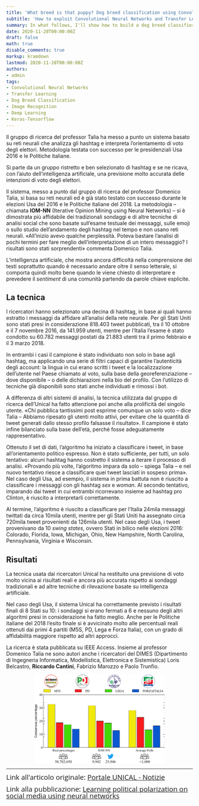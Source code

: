 ```yaml
---
title: 'What breed is that puppy? Dog breed classification using Convolutional Neural Networks and Transfer Learning'
subtitle: 'How to exploit Convolutional Neural Networks and Transfer Learning in Keras for building an image recognition model that can distinguish a chihuahua from a pug'
summary: In what follows, I'll show how to build a dog breed classifier with Keras and Tensorflow using Convolutional Neural Networks. The model is aimed at classifying dog images belonging to two particular breeds: Chihuahua and pug. In order to cope with the small amount of traning data, the model exploits three main techniques: real time data augmentation during training, Transfer Learning and fine tuning. The obtained model achieves a classification accuracy of about 93\% on test images.
date: 2020-11-28T00:00:00Z
draft: false
math: true
disable_comments: true
markup: kramdown
lastmod: 2020-11-28T00:00:00Z
authors:
- admin
tags:
- Convolutional Neural Networks
- Transfer Learning
- Dog Breed Classification
- Image Recognition
- Deep Learning
- Keras-Tensorflow
---
```


Il gruppo di ricerca del professor Talia ha messo a punto un sistema basato su reti neurali che analizza gli hashtag e interpreta l’orientamento di voto degli elettori. Metodologia testata con successo per le presidenziali Usa 2016 e le Politiche italiane.

Si parte da un gruppo ristretto e ben selezionato di hashtag e se ne ricava, con l’aiuto dell’intelligenza artificiale, una previsione molto accurata delle intenzioni di voto degli elettori.

Il sistema, messo a punto dal gruppo di ricerca del professor Domenico Talia, si basa su reti neurali ed è già stato testato con successo durante le elezioni Usa del 2016 e le Politiche italiane del 2018. La metodologia – chiamata **IOM-NN** (Iterative Opinion Mining using Neural Networks) – si è dimostrata più affidabile dei tradizionali sondaggi e di altre tecniche di analisi social che sono basate sull’esame testuale dei messaggi, sulle emoji o sullo studio dell’andamento degli hashtag nel tempo e non usano reti neurali.
«All’inizio avevo qualche perplessità. Poteva bastare l’analisi di pochi termini per fare meglio dell’interpretazione di un intero messaggio? I risultati sono stati sorprendenti» commenta Domenico Talia. 

L’intelligenza artificiale, che mostra ancora difficoltà nella comprensione dei testi soprattutto quando è necessario andare oltre il senso letterale, si comporta quindi molto bene quando le viene chiesto di interpretare e prevedere il *sentiment* di una comunità partendo da parole chiave esplicite.

## La tecnica
I ricercatori hanno selezionato una decina di hashtag, in base ai quali hanno estratto i messaggi da affidare all’analisi della rete neurale. Per gli Stati Uniti sono stati presi in considerazione 818.403 tweet pubblicati, tra il 10 ottobre e il 7 novembre 2016, da 141.959 utenti, mentre per l’Italia l’esame è stato condotto su 60.782 messaggi postati da 21.883 utenti tra il primo febbraio e il 3 marzo 2018. 

In entrambi i casi il campione è stato individuato non solo in base agli hashtag, ma applicando una serie di filtri capaci di garantire l’autenticità degli account: la lingua in cui erano scritti i tweet e la localizzazione dell’utente nel Paese chiamato al voto, sulla base della georeferenziazione – dove disponibile – o delle dichiarazioni nella bio del profilo. Con l’utilizzo di tecniche già disponibili sono stati anche individuati e rimossi i bot.

A differenza di altri sistemi di analisi, la tecnica utilizzata dal gruppo di ricerca dell’Unical ha fatto attenzione poi anche alla prolificità del singolo utente. «Chi pubblica tantissimi post esprime comunque un solo voto – dice Talia – Abbiamo ripesato gli utenti molto attivi, per evitare che la quantità di tweet generati dallo stesso profilo falsasse il risultato». Il campione è stato infine bilanciato sulla base dell’età, perché fosse adeguatamente rappresentativo.

Ottenuto il set di dati, l’algoritmo ha iniziato a classificare i tweet, in base all’orientamento politico espresso. Non è stato sufficiente, per tutti, un solo tentativo: alcuni hashtag hanno costretto il sistema a iterare il processo di analisi. «Provando più volte, l’algoritmo impara da solo – spiega Talia – e nel nuovo tentativo riesce a classificare quei tweet lasciati in sospeso prima». Nel caso degli Usa, ad esempio, il sistema in prima battuta non è riuscito a classificare i messaggi con gli hashtag *sex* e *woman*. Al secondo tentativo, imparando dai tweet in cui entrambi ricorrevano insieme ad hashtag pro Clinton, è riuscito a interpretarli correttamente.

Al termine, l’algoritmo è riuscito a classificare per l’Italia 24mila messaggi twittati da circa 10mila utenti, mentre per gli Stati Uniti ha assegnato circa 720mila tweet provenienti da 126mila utenti. Nel caso degli Usa, i tweet provenivano da 10 *swing states*, ovvero Stati in bilico nelle elezioni 2016: Colorado, Florida, Iowa, Michigan, Ohio, New Hampshire, North Carolina, Pennsylvania, Virginia e Wisconsin.

## Risultati
La tecnica usata dai ricercatori Unical ha restituito una previsione di voto molto vicina ai risultati reali e ancora più accurata rispetto ai sondaggi tradizionali e ad altre tecniche di rilevazione basate su intelligenza artificiale. 

Nel caso degli Usa, il sistema Unical ha correttamente previsto i risultati finali di 8 Stati su 10: i sondaggi si erano fermati a 6 e nessuno degli altri algoritmi presi in considerazione ha fatto meglio. Anche per le Politiche italiane del 2018 l’esito finale si è avvicinato molto alle percentuali reali ottenuti dai primi 4 partiti (M5S, PD, Lega e Forza Italia), con un grado di affidabilità maggiore rispetto ad altri approcci. 

La ricerca è stata pubblicata su IEEE Access. Insieme al professor Domenico Talia ne sono autori anche i ricercatori del DIMES (Dipartimento di Ingegneria Informatica, Modellistica, Elettronica e Sistemistica) Loris Belcastro, **Riccardo Cantini**, Fabrizio Marozzo e Paolo Trunfio. 

<img src="iom_res.png" style="display: block; margin-left: auto; margin-right: auto; width: 70%; height: 70%"/>
<hr>
<p><span style="font-size:14.0pt;line-height:90%;font-family:
&quot;Open Sans&quot;,sans-serif">Link all'articolo originale: <a href="https://www.unical.it/portale/portaltemplates/view/view.cfm?100297&fbclid=IwAR1WC13GLzbYeVz3B4Cem93M6xjtfM-10VTEYm3tvYeiAYZieEQbKkd2qQ0" target="_blank">Portale UNICAL - Notizie</a></span></p>
<p><span style="font-size:14.0pt;line-height:90%;font-family:
&quot;Open Sans&quot;,sans-serif">Link alla pubblicazione: <a href="https://ieeexplore.ieee.org/document/9026882" target="_blank">Learning political polarization on social media using neural networks</a></span></p>